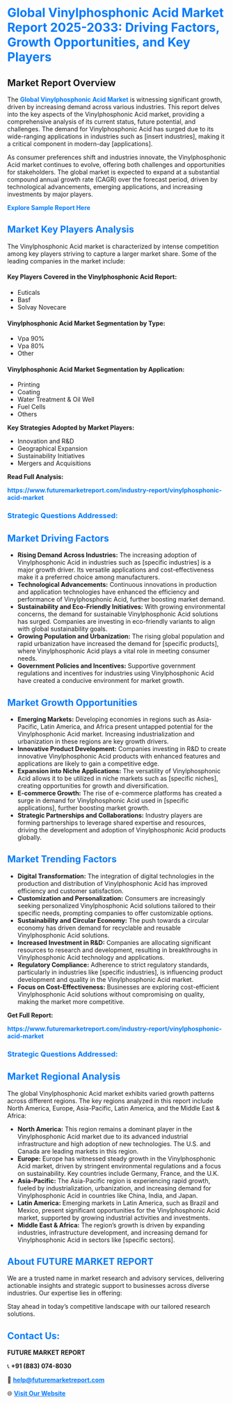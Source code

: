 <h1 style="color: #007BFF;">Global Vinylphosphonic Acid Market Report 2025-2033: Driving Factors, Growth Opportunities, and Key Players</h1>

<section id="overview">
<h2>Market Report Overview</h2>
<p>The <a href="https://www.futuremarketreport.com/industry-report/vinylphosphonic-acid-market" style="color: #007BFF; text-decoration: none;"><strong>Global Vinylphosphonic Acid Market</strong></a> is witnessing significant growth, driven by increasing demand across various industries. This report delves into the key aspects of the Vinylphosphonic Acid market, providing a comprehensive analysis of its current status, future potential, and challenges. The demand for Vinylphosphonic Acid has surged due to its wide-ranging applications in industries such as [insert industries], making it a critical component in modern-day [applications].</p>
<p>As consumer preferences shift and industries innovate, the Vinylphosphonic Acid market continues to evolve, offering both challenges and opportunities for stakeholders. The global market is expected to expand at a substantial compound annual growth rate (CAGR) over the forecast period, driven by technological advancements, emerging applications, and increasing investments by major players.</p>
</section>

<section id="overview">
<p><a href="https://www.futuremarketreport.com/request-sample/reportId=30233" style="color: #007BFF; text-decoration: none;"><strong>Explore Sample Report Here</strong></a></p>
</section>

<section id="key-players">
<h2 style="color: #007BFF;">Market Key Players Analysis</h2>
<p>The Vinylphosphonic Acid market is characterized by intense competition among key players striving to capture a larger market share. Some of the leading companies in the market include:</p>
<h4>Key Players Covered in the Vinylphosphonic Acid Report:</h4>
<ul><li>Euticals</li><li>Basf</li><li>Solvay Novecare</li></ul>
<h4>Vinylphosphonic Acid Market Segmentation by Type:</h4>
<ul><li>Vpa 90%</li><li>Vpa 80%</li><li>Other</li></ul>

<h4>Vinylphosphonic Acid Market Segmentation by Application:</h4>
<ul><li>Printing</li><li>Coating</li><li>Water Treatment &amp; Oil Well</li><li>Fuel Cells</li><li>Others</li></ul>
<p><strong>Key Strategies Adopted by Market Players:</strong></p>
<ul>
<li>Innovation and R&D</li>
<li>Geographical Expansion</li>
<li>Sustainability Initiatives</li>
<li>Mergers and Acquisitions</li>
</ul>
</section>

<section>
<p><strong>Read Full Analysis: </strong></p><a href="https://www.futuremarketreport.com/industry-report/vinylphosphonic-acid-market" style="color: #007BFF; text-decoration: none;"><strong>https://www.futuremarketreport.com/industry-report/vinylphosphonic-acid-market</strong></a>
<h3 style="color: #007BFF;">Strategic Questions Addressed:</h3>
</section>

<section id="driving-factors">
<h2 style="color: #007BFF;">Market Driving Factors</h2>
<ul>
<li><strong>Rising Demand Across Industries:</strong> The increasing adoption of Vinylphosphonic Acid in industries such as [specific industries] is a major growth driver. Its versatile applications and cost-effectiveness make it a preferred choice among manufacturers.</li>
<li><strong>Technological Advancements:</strong> Continuous innovations in production and application technologies have enhanced the efficiency and performance of Vinylphosphonic Acid, further boosting market demand.</li>
<li><strong>Sustainability and Eco-Friendly Initiatives:</strong> With growing environmental concerns, the demand for sustainable Vinylphosphonic Acid solutions has surged. Companies are investing in eco-friendly variants to align with global sustainability goals.</li>
<li><strong>Growing Population and Urbanization:</strong> The rising global population and rapid urbanization have increased the demand for [specific products], where Vinylphosphonic Acid plays a vital role in meeting consumer needs.</li>
<li><strong>Government Policies and Incentives:</strong> Supportive government regulations and incentives for industries using Vinylphosphonic Acid have created a conducive environment for market growth.</li>
</ul>
</section>

<section id="growth-opportunities">
<h2 style="color: #007BFF;">Market Growth Opportunities</h2>
<ul>
<li><strong>Emerging Markets:</strong> Developing economies in regions such as Asia-Pacific, Latin America, and Africa present untapped potential for the Vinylphosphonic Acid market. Increasing industrialization and urbanization in these regions are key growth drivers.</li>
<li><strong>Innovative Product Development:</strong> Companies investing in R&D to create innovative Vinylphosphonic Acid products with enhanced features and applications are likely to gain a competitive edge.</li>
<li><strong>Expansion into Niche Applications:</strong> The versatility of Vinylphosphonic Acid allows it to be utilized in niche markets such as [specific niches], creating opportunities for growth and diversification.</li>
<li><strong>E-commerce Growth:</strong> The rise of e-commerce platforms has created a surge in demand for Vinylphosphonic Acid used in [specific applications], further boosting market growth.</li>
<li><strong>Strategic Partnerships and Collaborations:</strong> Industry players are forming partnerships to leverage shared expertise and resources, driving the development and adoption of Vinylphosphonic Acid products globally.</li>
</ul>
</section>

<section id="trending-factors">
<h2 style="color: #007BFF;">Market Trending Factors</h2>
<ul>
<li><strong>Digital Transformation:</strong> The integration of digital technologies in the production and distribution of Vinylphosphonic Acid has improved efficiency and customer satisfaction.</li>
<li><strong>Customization and Personalization:</strong> Consumers are increasingly seeking personalized Vinylphosphonic Acid solutions tailored to their specific needs, prompting companies to offer customizable options.</li>
<li><strong>Sustainability and Circular Economy:</strong> The push towards a circular economy has driven demand for recyclable and reusable Vinylphosphonic Acid solutions.</li>
<li><strong>Increased Investment in R&D:</strong> Companies are allocating significant resources to research and development, resulting in breakthroughs in Vinylphosphonic Acid technology and applications.</li>
<li><strong>Regulatory Compliance:</strong> Adherence to strict regulatory standards, particularly in industries like [specific industries], is influencing product development and quality in the Vinylphosphonic Acid market.</li>
<li><strong>Focus on Cost-Effectiveness:</strong> Businesses are exploring cost-efficient Vinylphosphonic Acid solutions without compromising on quality, making the market more competitive.</li>
</ul>
</section>

<section>
<p><strong>Get Full Report: </strong></p><a href="https://www.futuremarketreport.com/industry-report/vinylphosphonic-acid-market" style="color: #007BFF; text-decoration: none;"><strong>https://www.futuremarketreport.com/industry-report/vinylphosphonic-acid-market</strong></a>
<h3 style="color: #007BFF;">Strategic Questions Addressed:</h3>
</section>


<section id="regional-analysis">
<h2 style="color: #007BFF;">Market Regional Analysis</h2>
<p>The global Vinylphosphonic Acid market exhibits varied growth patterns across different regions. The key regions analyzed in this report include North America, Europe, Asia-Pacific, Latin America, and the Middle East & Africa:</p>
<ul>
<li><strong>North America:</strong> This region remains a dominant player in the Vinylphosphonic Acid market due to its advanced industrial infrastructure and high adoption of new technologies. The U.S. and Canada are leading markets in this region.</li>
<li><strong>Europe:</strong> Europe has witnessed steady growth in the Vinylphosphonic Acid market, driven by stringent environmental regulations and a focus on sustainability. Key countries include Germany, France, and the U.K.</li>
<li><strong>Asia-Pacific:</strong> The Asia-Pacific region is experiencing rapid growth, fueled by industrialization, urbanization, and increasing demand for Vinylphosphonic Acid in countries like China, India, and Japan.</li>
<li><strong>Latin America:</strong> Emerging markets in Latin America, such as Brazil and Mexico, present significant opportunities for the Vinylphosphonic Acid market, supported by growing industrial activities and investments.</li>
<li><strong>Middle East & Africa:</strong> The region’s growth is driven by expanding industries, infrastructure development, and increasing demand for Vinylphosphonic Acid in sectors like [specific sectors].</li>
</ul>
</section>

<footer>
<h2 style="color: #007BFF;">About FUTURE MARKET REPORT</h2>
<p>We are a trusted name in market research and advisory services, delivering actionable insights and strategic support to businesses across diverse industries. Our expertise lies in offering:</p>

<p>Stay ahead in today’s competitive landscape with our tailored research solutions.</p>

<h2 style="color: #007BFF;">Contact Us:</h2>
<p><strong>FUTURE MARKET REPORT</strong></p>
<p>📞 <strong>+91 (883) 074-8030</strong></p>
<p>📧 <strong><a href="mailto:help@futuremarketreport.com" style="color: #007BFF;">help@futuremarketreport.com</a></strong></p>
<p>🌐 <strong><a href="https://www.futuremarketreport.com/" style="color: #007BFF;">Visit Our Website</a></strong></p>
</footer>